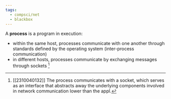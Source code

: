 ```yaml
---
tags:
  - compsci/net
  - blackbox
---
```

A **process** is a program in execution:
- within the same host, processes communicate with one another through standards defined by the operating system (inter-process communication)
- in different hosts, processes communicate by exchanging messages through sockets [^1]

[^1]: [[2310040132]] The process communicates with a socket, which serves as an interface that abstracts away the underlying components involved in network communication lower than the appl.